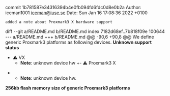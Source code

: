 commit 1b781587e34316394b4e0fb094fd6fdc0d8e0b2a
Author: iceman1001 <iceman@iuse.se>
Date:   Sun Jan 16 17:08:36 2022 +0100

    added a note about Proxmark3 X hardware support

diff --git a/README.md b/README.md
index 7182d68ef..7b818f09e 100644
--- a/README.md
+++ b/README.md
@@ -90,6 +90,8 @@ We define generic Proxmark3 platforms as following devices.
 **Unknown support status**
  - ⚠  VX
    - **Note**: unknown device hw
+-  ⚠ Proxmark3 X 
+   - **Note**: unknown device hw.  
 
 
 **256kb flash memory size of generic Proxmark3 platforms**
